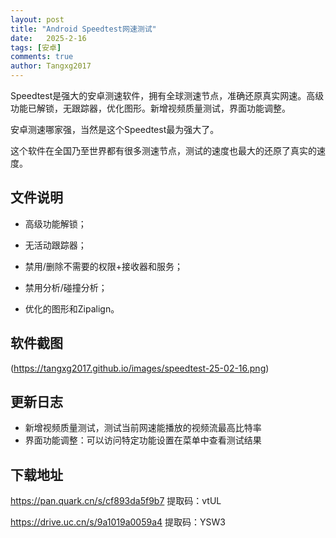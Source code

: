 ```yaml
---
layout: post
title: "Android Speedtest网速测试"
date:   2025-2-16
tags: [安卓]
comments: true
author: Tangxg2017
---
```


Speedtest是强大的安卓测速软件，拥有全球测速节点，准确还原真实网速。高级功能已解锁，无跟踪器，优化图形。新增视频质量测试，界面功能调整。

<!-- more -->

安卓测速哪家强，当然是这个Speedtest最为强大了。

这个软件在全国乃至世界都有很多测速节点，测试的速度也最大的还原了真实的速度。

## 文件说明

- 高级功能解锁；

- 无活动跟踪器；

- 禁用/删除不需要的权限+接收器和服务；

- 禁用分析/碰撞分析；

- 优化的图形和Zipalign。

## 软件截图

(https://tangxg2017.github.io/images/speedtest-25-02-16.png)

## 更新日志

- 新增视频质量测试，测试当前网速能播放的视频流最高比特率
- 界面功能调整：可以访问特定功能设置在菜单中查看测试结果

## 下载地址
https://pan.quark.cn/s/cf893da5f9b7 提取码：vtUL

https://drive.uc.cn/s/9a1019a0059a4 提取码：YSW3

